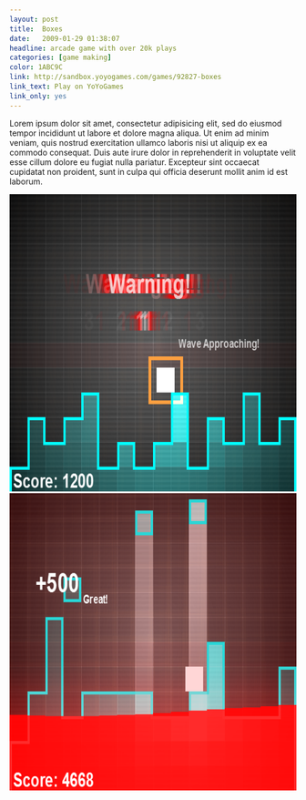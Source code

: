 ```yaml
---
layout: post
title:  Boxes
date:   2009-01-29 01:38:07
headline: arcade game with over 20k plays
categories: [game making]
color: 1ABC9C
link: http://sandbox.yoyogames.com/games/92827-boxes
link_text: Play on YoYoGames
link_only: yes
---
```

Lorem ipsum dolor sit amet, consectetur adipisicing elit, sed do eiusmod tempor incididunt ut labore et dolore magna aliqua. Ut enim ad minim veniam, quis nostrud exercitation ullamco laboris nisi ut aliquip ex ea commodo consequat. Duis aute irure dolor in reprehenderit in voluptate velit esse cillum dolore eu fugiat nulla pariatur. Excepteur sint occaecat cupidatat non proident, sunt in culpa qui officia deserunt mollit anim id est laborum.

<img src="/images/boxes/default.png" width="696px" height="522px" alt="Boxes - Wave Approaching" />

<img src="/images/boxes/boxes-2.png" width="696px" height="522px" alt="Boxes - Lava" />